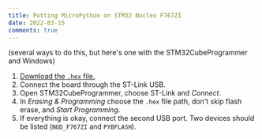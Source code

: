 ```yaml
---
title: Putting MicroPython on STM32 Nucleo F767ZI
date: 2022-03-15
comments: true
---
```


(several ways to do this, but here's one with the STM32CubeProgrammer and Windows)

1. [Download the `.hex` file.](https://micropython.org/download/NUCLEO_F767ZI/)
2. Connect the board through the ST-Link USB.
3. Open STM32CubeProgrammer, choose ST-Link and *Connect*.
4. In *Erasing & Programming* choose the `.hex` file path, don't skip flash erase, and *Start Programming*.
5. If everything is okay, connect the second USB port. Two devices should be listed (`NOD_F767ZI` and `PYBFLASH`).
